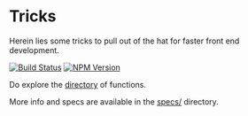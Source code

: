 # Tricks

Herein lies some tricks to pull out of the hat for faster front end development.

[![Build Status][travis-image]][travis-url]
[![NPM Version][npm-image]][npm-url]

Do explore the [directory](https://github.com/MrSwitch/tricks) of functions.

More info and specs are available in the [specs/](./specs) directory.


[travis-image]: https://img.shields.io/travis/MrSwitch/tricks.svg?style=flat
[travis-url]: https://travis-ci.org/MrSwitch/tricks
[npm-image]: https://img.shields.io/npm/v/tricks.svg?style=flat&branch=master
[npm-url]: https://npmjs.org/package/tricks
